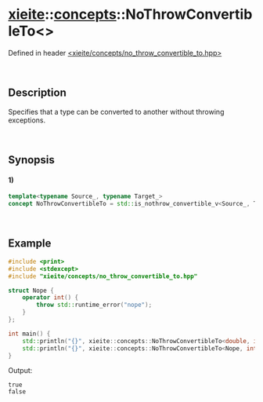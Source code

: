# [xieite](../../xieite.md)\:\:[concepts](../../concepts.md)\:\:NoThrowConvertibleTo\<\>
Defined in header [<xieite/concepts/no_throw_convertible_to.hpp>](../../../include/xieite/concepts/no_throw_convertible_to.hpp)

&nbsp;

## Description
Specifies that a type can be converted to another without throwing exceptions.

&nbsp;

## Synopsis
#### 1)
```cpp
template<typename Source_, typename Target_>
concept NoThrowConvertibleTo = std::is_nothrow_convertible_v<Source_, Target_>;
```

&nbsp;

## Example
```cpp
#include <print>
#include <stdexcept>
#include "xieite/concepts/no_throw_convertible_to.hpp"

struct Nope {
    operator int() {
        throw std::runtime_error("nope");
    }
};

int main() {
    std::println("{}", xieite::concepts::NoThrowConvertibleTo<double, int>);
    std::println("{}", xieite::concepts::NoThrowConvertibleTo<Nope, int>);
}
```
Output:
```
true
false
```
